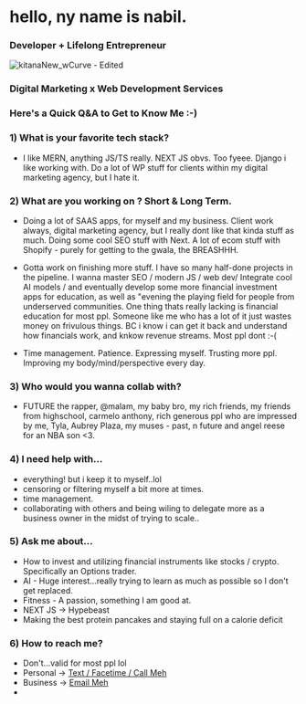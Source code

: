# hello, ny name is nabil. 

### Developer + Lifelong Entrepreneur 

![kitanaNew_wCurve - Edited](https://github.com/user-attachments/assets/f3377a47-a803-4b28-ab20-338c3742b9dd)
### Digital Marketing x Web Development Services



### Here's a Quick Q&A to Get to Know Me :-)


### 1) What is your favorite tech stack?
- I like MERN, anything JS/TS really. NEXT JS obvs. Too fyeee. Django i like working with. Do a lot of WP stuff for clients within my digital marketing agency, but I hate it.

### 2) What are you working on ? Short & Long Term.
- Doing a lot of SAAS apps, for myself and my business. Client work always, digital marketing agency, but I really dont like that kinda stuff as much. Doing some cool SEO stuff with Next. A lot of ecom stuff with Shopify - purely for getting to the gwala, the BREASHHH.
  
- Gotta work on finishing more stuff. I have so many half-done projects in the pipeline. I wanna master SEO / modern JS / web dev/ Integrate cool AI models / and eventually develop some more financial investment apps for education, as well as "evening the playing field for people from underserved communities. One thing thats really lacking is financial education for most ppl. Someone like me who has a lot of it just wastes money on frivulous things. BC i know i can get it back and understand how financials work, and knkow revenue streams. Most ppl dont :-(

- Time management. Patience. Expressing myself. Trusting more ppl. Improving my body/mind/perspective every day. 

### 3) Who would you wanna collab with?
- FUTURE the rapper, @malam, my baby bro, my rich friends, my friends from highschool, carmelo anthony, rich generous ppl who are impressed by me, Tyla, Aubrey Plaza, my muses - past, n future and angel reese for an NBA son <3.

### 4) I need help with...


- everything! but i keep it to myself..lol
- censoring or filtering myself a bit more at times.
- time management.
- collaborating with others and being wiling to delegate more as a business owner in the midst of trying to scale..

### 5) Ask me about...
- How to invest and utilizing financial instruments like stocks / crypto. Specifically an Options trader.
- AI - Huge interest...really trying to learn as much as possible so I don't get replaced.
- Fitness - A passion, something I am good at.
- NEXT JS -> Hypebeast
- Making the best protein pancakes and staying full on a calorie deficit

### 6) How to reach me?
- Don't...valid for most ppl lol
- Personal -> [Text / Facetime / Call Meh](tel:+15163040124)
- Business ->  [Email Meh](mailto:n.khan@kitanainc.com)
- 

<!--
**nabilk11/nabilk11** is a ✨ _special_ ✨ repository because its `README.md` (this file) appears on your GitHub profile.

Here are some ideas to get you started:

- 🔭 I’m currently working on ...
- 🌱 I’m currently learning ...
- 👯 I’m looking to collaborate on ...
- 🤔 I’m looking for help with ...
- 💬 Ask me about ...
- 📫 How to reach me: ...
- 😄 Pronouns: ...
- ⚡ Fun fact: ...
-->
